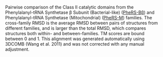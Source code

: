 Pairwise comparison of the Class II catalytic domains from the Phenylalanyl-tRNA Synthetase &beta; Subunit (Bacterial-like) (<a href='/class2/phe2'>PheRS-Bβ</a>) and Phenylalanyl-tRNA Synthetase (Mitochondrial) (<a href='/class2/phe5'>PheRS-M</a>) families. 
	The cross-family RMSD is the average RMSD between pairs of structures from different families, and is
	 larger than the total RMSD, which compares structures both within- and between-families. TM scores are bound between 0 and 1. 
	 This alignment was generated automatically using 3DCOMB (Wang et al. 2011) and was not corrected with any manual adjustment.
